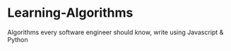 # Learning-Algorithms
Algorithms every software engineer should know, write using Javascript & Python
